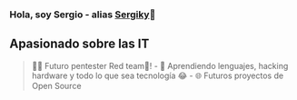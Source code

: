 ### Hola, soy Sergio - alias [Sergiky](https://sergiky.github.io)👋

## Apasionado sobre las IT
> 👨‍💻 Futuro pentester Red team🔴!
    - 🧠 Aprendiendo lenguajes, hacking hardware y todo lo que sea tecnología 😂
    - 🌐 Futuros proyectos de Open Source

<br>
